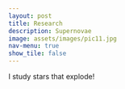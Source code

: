 ```yaml
---
layout: post
title: Research
description: Supernovae
image: assets/images/pic11.jpg
nav-menu: true
show_tile: false
---
```


I study stars that explode!
